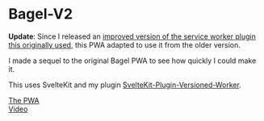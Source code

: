 # Bagel-V2
**Update**: Since I released an [improved version of the service worker plugin this originally used](https://github.com/hedgehog125/SvelteKit-Adapter-Versioned-Worker), this PWA adapted to use it from the older version.

I made a sequel to the original Bagel PWA to see how quickly I could make it.

This uses SvelteKit and my plugin [SvelteKit-Plugin-Versioned-Worker](https://github.com/hedgehog125/SvelteKit-Plugin-Versioned-Worker).

[The PWA](https://hedgehog125.github.io/Bagel-V2/) <br>
[Video](https://youtu.be/xzcWCCyZ9C4)
